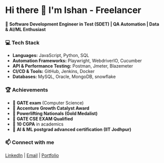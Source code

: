 # Hi there 👋 I'm Ishan - Freelancer

🚀 **Software Development Engineer in Test (SDET) | QA Automation | Data & AI/ML Enthusiast** 

### 💻 Tech Stack
- **Languages:** JavaScript, Python, SQL  
- **Automation Frameworks:** Playwright, WebdriverIO, Cucumber
- **API & Performance Testing:** Postman, Jmeter, Blazemeter
- **CI/CD & Tools:** GitHub, Jenkins, Docker  
- **Databases:** MySQL, Oracle, MongoDB, snowflake 

### 🏆 Achievements
- 🔹 **GATE exam** (Computer Science)  
- 🔹 **Accenture Growth Catalyst Award**  
- 🔹 **Powerlifting Nationals (Gold Medalist)**
- 🔹 **GATE CSE EXAM Qualified**
- 🔹 **10 CGPA** in academics  
- 🔹 **AI & ML postgrad advanced certification (IIT Jodhpur)** 

### 📫 Connect with me
[LinkedIn](https://www.linkedin.com/in/ishanhirani) |  [Email](https://ishan.hirani.nextgen@gmail.com) | [Portfolio](https://ishanhirani.github.io/portfolio_website/)  
